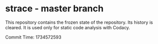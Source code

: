 # strace - master branch

This repository contains the frozen state of the repository.
Its history is cleared. It is used only for static code
analysis with Codacy.

Commit Time: 1734572593
